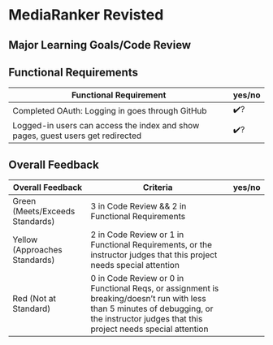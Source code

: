 # MediaRanker Revisted

<!-- Instructors: The checkmarks are already there, so just delete them for any line items that aren't met. -->

## Major Learning Goals/Code Review

<!-- Instructors: Feel free to practice creating specific feedback by referencing a line of code if you'd like. For example, you may say something like "nice custom method in `calculator.rb` line 42." This is optional. -->

<!--

What did you need to configure and setup to make OAuth installed and work?
  - Gemfile, env, initializers (if this includes routes, controller files, etc, or any of the below files, that's okay)

What areas of Rails app code did you need to create/write/modify in order to change logging in to use OAuth?
  - Routes, controllers, models, views (if this includes migrations, tests, etc, or any of the above files, that's okay)

What was one controller test you updated?
  - Anything reasonable, use best judgment.
  - The obvious answer is: The `index` and `show` actions for work require authorization for Wave 3

Why did we need to mock OAuth for testing?
  - To avoid using the GitHub as a dependency
  - Anything concrete about reducing risk around using actual GitHub accounts, resources, reducing complexity, etc. is fine too

NOTES ABOUT TESTS:
At project time, we give them:
61 tests, 140 assertions, 0 failures, 0 errors, 21 skips
At project submission, we expect more tests/assertions, and 0 skips

 -->
<!--
| Criteria | yes/no, and optionally any details/lines of code to reference |
| --- | --- |
| There are tests around the `User` model for validations, relationships, and custom methods (such as `build_from_github`) | ✔️?
| There are tests for `UsersController#login` and `UsersController#logout` that use OAuth mocks | ✔️?
| There are tests for `WorksController#upvote` that use OAuth mocks. There are separate tests for logged-in users and guest users. | ✔️?
-->
## Functional Requirements

| Functional Requirement | yes/no |
| --- | --- |
| Completed OAuth: Logging in goes through GitHub | ✔️?
| Logged-in users can access the index and show pages, guest users get redirected | ✔️?

## Overall Feedback

| Overall Feedback | Criteria | yes/no |
| --- | --- | --- |
| Green (Meets/Exceeds Standards) | 3 in Code Review && 2 in Functional Requirements | 
| Yellow (Approaches Standards) | 2 in Code Review or 1 in Functional Requirements, or the instructor judges that this project needs special attention | 
| Red (Not at Standard) | 0 in Code Review or 0 in Functional Reqs, or assignment is breaking/doesn’t run with less than 5 minutes of debugging, or the instructor judges that this project needs special attention | 

<!-- ### Additional Feedback -->

<!-- Instructors, feel free to ignore this section if there's nothing else to add. -->
